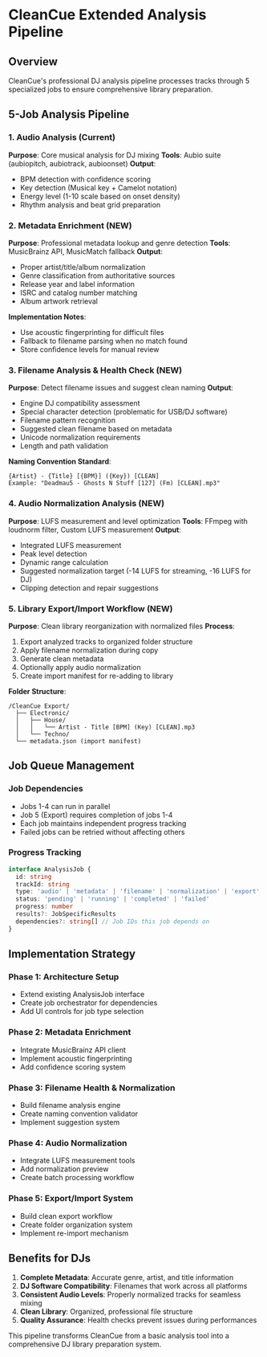 # CleanCue Extended Analysis Pipeline

## Overview
CleanCue's professional DJ analysis pipeline processes tracks through 5 specialized jobs to ensure comprehensive library preparation.

## 5-Job Analysis Pipeline

### 1. Audio Analysis (Current)
**Purpose**: Core musical analysis for DJ mixing
**Tools**: Aubio suite (aubiopitch, aubiotrack, aubioonset)
**Output**:
- BPM detection with confidence scoring
- Key detection (Musical key + Camelot notation)
- Energy level (1-10 scale based on onset density)
- Rhythm analysis and beat grid preparation

### 2. Metadata Enrichment (NEW)
**Purpose**: Professional metadata lookup and genre detection
**Tools**: MusicBrainz API, MusicMatch fallback
**Output**:
- Proper artist/title/album normalization
- Genre classification from authoritative sources
- Release year and label information
- ISRC and catalog number matching
- Album artwork retrieval

**Implementation Notes**:
- Use acoustic fingerprinting for difficult files
- Fallback to filename parsing when no match found
- Store confidence levels for manual review

### 3. Filename Analysis & Health Check (NEW)
**Purpose**: Detect filename issues and suggest clean naming
**Output**:
- Engine DJ compatibility assessment
- Special character detection (problematic for USB/DJ software)
- Filename pattern recognition
- Suggested clean filename based on metadata
- Unicode normalization requirements
- Length and path validation

**Naming Convention Standard**:
```
{Artist} - {Title} [{BPM}] ({Key}) [CLEAN]
Example: "Deadmau5 - Ghosts N Stuff [127] (Fm) [CLEAN].mp3"
```

### 4. Audio Normalization Analysis (NEW)
**Purpose**: LUFS measurement and level optimization
**Tools**: FFmpeg with loudnorm filter, Custom LUFS measurement
**Output**:
- Integrated LUFS measurement
- Peak level detection
- Dynamic range calculation
- Suggested normalization target (-14 LUFS for streaming, -16 LUFS for DJ)
- Clipping detection and repair suggestions

### 5. Library Export/Import Workflow (NEW)
**Purpose**: Clean library reorganization with normalized files
**Process**:
1. Export analyzed tracks to organized folder structure
2. Apply filename normalization during copy
3. Generate clean metadata
4. Optionally apply audio normalization
5. Create import manifest for re-adding to library

**Folder Structure**:
```
/CleanCue Export/
  ├── Electronic/
  │   ├── House/
  │   │   └── Artist - Title [BPM] (Key) [CLEAN].mp3
  │   └── Techno/
  └── metadata.json (import manifest)
```

## Job Queue Management

### Job Dependencies
- Jobs 1-4 can run in parallel
- Job 5 (Export) requires completion of jobs 1-4
- Each job maintains independent progress tracking
- Failed jobs can be retried without affecting others

### Progress Tracking
```typescript
interface AnalysisJob {
  id: string
  trackId: string
  type: 'audio' | 'metadata' | 'filename' | 'normalization' | 'export'
  status: 'pending' | 'running' | 'completed' | 'failed'
  progress: number
  results?: JobSpecificResults
  dependencies?: string[] // Job IDs this job depends on
}
```

## Implementation Strategy

### Phase 1: Architecture Setup
- Extend existing AnalysisJob interface
- Create job orchestrator for dependencies
- Add UI controls for job type selection

### Phase 2: Metadata Enrichment
- Integrate MusicBrainz API client
- Implement acoustic fingerprinting
- Add confidence scoring system

### Phase 3: Filename Health & Normalization
- Build filename analysis engine
- Create naming convention validator
- Implement suggestion system

### Phase 4: Audio Normalization
- Integrate LUFS measurement tools
- Add normalization preview
- Create batch processing workflow

### Phase 5: Export/Import System
- Build clean export workflow
- Create folder organization system
- Implement re-import mechanism

## Benefits for DJs

1. **Complete Metadata**: Accurate genre, artist, and title information
2. **DJ Software Compatibility**: Filenames that work across all platforms
3. **Consistent Audio Levels**: Properly normalized tracks for seamless mixing
4. **Clean Library**: Organized, professional file structure
5. **Quality Assurance**: Health checks prevent issues during performances

This pipeline transforms CleanCue from a basic analysis tool into a comprehensive DJ library preparation system.